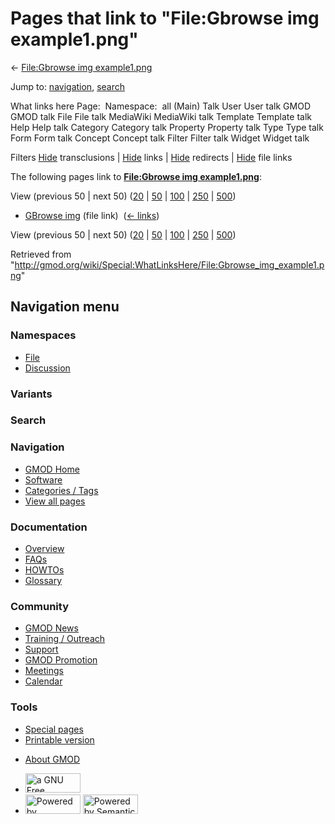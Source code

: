 <div id="mw-page-base" class="noprint">

</div>

<div id="mw-head-base" class="noprint">

</div>

<div id="content" class="mw-body" role="main">

<span id="top"></span>

<div id="mw-js-message" style="display:none;">

</div>



# <span dir="auto">Pages that link to "File:Gbrowse img example1.png"</span>

<div id="bodyContent">

<div id="contentSub">

← [File:Gbrowse img
example1.png](/wiki/File:Gbrowse_img_example1.png "File:Gbrowse img example1.png")

</div>

<div id="jump-to-nav" class="mw-jump">

Jump to: [navigation](#mw-navigation), [search](#p-search)

</div>

<div id="mw-content-text">

What links here Page:  Namespace:  all (Main) Talk User User talk GMOD
GMOD talk File File talk MediaWiki MediaWiki talk Template Template talk
Help Help talk Category Category talk Property Property talk Type Type
talk Form Form talk Concept Concept talk Filter Filter talk Widget
Widget talk

Filters
[Hide](/mediawiki/index.php?title=Special:WhatLinksHere/File:Gbrowse_img_example1.png&hidetrans=1 "Special:WhatLinksHere/File:Gbrowse img example1.png")
transclusions \|
[Hide](/mediawiki/index.php?title=Special:WhatLinksHere/File:Gbrowse_img_example1.png&hidelinks=1 "Special:WhatLinksHere/File:Gbrowse img example1.png")
links \|
[Hide](/mediawiki/index.php?title=Special:WhatLinksHere/File:Gbrowse_img_example1.png&hideredirs=1 "Special:WhatLinksHere/File:Gbrowse img example1.png")
redirects \|
[Hide](/mediawiki/index.php?title=Special:WhatLinksHere/File:Gbrowse_img_example1.png&hideimages=1 "Special:WhatLinksHere/File:Gbrowse img example1.png")
file links

The following pages link to **[File:Gbrowse img
example1.png](/wiki/File:Gbrowse_img_example1.png "File:Gbrowse img example1.png")**:

View (previous 50 \| next 50)
([20](/mediawiki/index.php?title=Special:WhatLinksHere/File:Gbrowse_img_example1.png&limit=20 "Special:WhatLinksHere/File:Gbrowse img example1.png")
\|
[50](/mediawiki/index.php?title=Special:WhatLinksHere/File:Gbrowse_img_example1.png&limit=50 "Special:WhatLinksHere/File:Gbrowse img example1.png")
\|
[100](/mediawiki/index.php?title=Special:WhatLinksHere/File:Gbrowse_img_example1.png&limit=100 "Special:WhatLinksHere/File:Gbrowse img example1.png")
\|
[250](/mediawiki/index.php?title=Special:WhatLinksHere/File:Gbrowse_img_example1.png&limit=250 "Special:WhatLinksHere/File:Gbrowse img example1.png")
\|
[500](/mediawiki/index.php?title=Special:WhatLinksHere/File:Gbrowse_img_example1.png&limit=500 "Special:WhatLinksHere/File:Gbrowse img example1.png"))

- [GBrowse img](/wiki/GBrowse_img "GBrowse img") (file link) ‎
  <span class="mw-whatlinkshere-tools">([←
  links](/mediawiki/index.php?title=Special:WhatLinksHere&target=GBrowse+img "Special:WhatLinksHere"))</span>

View (previous 50 \| next 50)
([20](/mediawiki/index.php?title=Special:WhatLinksHere/File:Gbrowse_img_example1.png&limit=20 "Special:WhatLinksHere/File:Gbrowse img example1.png")
\|
[50](/mediawiki/index.php?title=Special:WhatLinksHere/File:Gbrowse_img_example1.png&limit=50 "Special:WhatLinksHere/File:Gbrowse img example1.png")
\|
[100](/mediawiki/index.php?title=Special:WhatLinksHere/File:Gbrowse_img_example1.png&limit=100 "Special:WhatLinksHere/File:Gbrowse img example1.png")
\|
[250](/mediawiki/index.php?title=Special:WhatLinksHere/File:Gbrowse_img_example1.png&limit=250 "Special:WhatLinksHere/File:Gbrowse img example1.png")
\|
[500](/mediawiki/index.php?title=Special:WhatLinksHere/File:Gbrowse_img_example1.png&limit=500 "Special:WhatLinksHere/File:Gbrowse img example1.png"))

</div>

<div class="printfooter">

Retrieved from
"<http://gmod.org/wiki/Special:WhatLinksHere/File:Gbrowse_img_example1.png>"

</div>

<div id="catlinks" class="catlinks catlinks-allhidden">

</div>

<div class="visualClear">

</div>

</div>

</div>

<div id="mw-navigation">

## Navigation menu

<div id="mw-head">



<div id="left-navigation">

<div id="p-namespaces" class="vectorTabs" role="navigation"
aria-labelledby="p-namespaces-label">

### Namespaces

- <span id="ca-nstab-image"><a href="/wiki/File:Gbrowse_img_example1.png" accesskey="c"
  title="View the file page [c]">File</a></span>
- <span id="ca-talk"><a
  href="/mediawiki/index.php?title=File_talk:Gbrowse_img_example1.png&amp;action=edit&amp;redlink=1"
  accesskey="t"
  title="Discussion about the content page [t]">Discussion</a></span>

</div>

<div id="p-variants" class="vectorMenu emptyPortlet" role="navigation"
aria-labelledby="p-variants-label">

### 

### Variants[](#)

<div class="menu">

</div>

</div>

</div>

<div id="right-navigation">





</div>

<div id="p-search" role="search">

### Search

<div id="simpleSearch">

</div>

</div>

</div>

</div>

<div id="mw-panel">

<div id="p-logo" role="banner">

<a href="/wiki/Main_Page"
style="background-image: url(http://gmod.org/images/GMOD-cogs.png);"
title="Visit the main page"></a>

</div>

<div id="p-Navigation" class="portal" role="navigation"
aria-labelledby="p-Navigation-label">

### Navigation

<div class="body">

- <span id="n-GMOD-Home">[GMOD Home](/wiki/Main_Page)</span>
- <span id="n-Software">[Software](/wiki/GMOD_Components)</span>
- <span id="n-Categories-.2F-Tags">[Categories /
  Tags](/wiki/Categories)</span>
- <span id="n-View-all-pages">[View all
  pages](/wiki/Special:AllPages)</span>

</div>

</div>

<div id="p-Documentation" class="portal" role="navigation"
aria-labelledby="p-Documentation-label">

### Documentation

<div class="body">

- <span id="n-Overview">[Overview](/wiki/Overview)</span>
- <span id="n-FAQs">[FAQs](/wiki/Category:FAQ)</span>
- <span id="n-HOWTOs">[HOWTOs](/wiki/Category:HOWTO)</span>
- <span id="n-Glossary">[Glossary](/wiki/Glossary)</span>

</div>

</div>

<div id="p-Community" class="portal" role="navigation"
aria-labelledby="p-Community-label">

### Community

<div class="body">

- <span id="n-GMOD-News">[GMOD News](/wiki/GMOD_News)</span>
- <span id="n-Training-.2F-Outreach">[Training /
  Outreach](/wiki/Training_and_Outreach)</span>
- <span id="n-Support">[Support](/wiki/Support)</span>
- <span id="n-GMOD-Promotion">[GMOD
  Promotion](/wiki/GMOD_Promotion)</span>
- <span id="n-Meetings">[Meetings](/wiki/Meetings)</span>
- <span id="n-Calendar">[Calendar](/wiki/Calendar)</span>

</div>

</div>

<div id="p-tb" class="portal" role="navigation"
aria-labelledby="p-tb-label">

### Tools

<div class="body">

- <span id="t-specialpages"><a href="/wiki/Special:SpecialPages" accesskey="q"
  title="A list of all special pages [q]">Special pages</a></span>
- <span id="t-print"><a
  href="/mediawiki/index.php?title=Special:WhatLinksHere/File:Gbrowse_img_example1.png&amp;printable=yes"
  rel="alternate" accesskey="p"
  title="Printable version of this page [p]">Printable version</a></span>

</div>

</div>

</div>

</div>

<div id="footer" role="contentinfo">

- <span id="footer-places-about">[About
  GMOD](/wiki/GMOD:About "GMOD:About")</span>

<!-- -->

- <span id="footer-copyrightico">[<img src="http://www.gnu.org/graphics/gfdl-logo-small.png" width="88"
  height="31" alt="a GNU Free Documentation License" />](http://www.gnu.org/licenses/fdl-1.3.html)</span>
- <span id="footer-poweredbyico">[<img src="/mediawiki/skins/common/images/poweredby_mediawiki_88x31.png"
  width="88" height="31" alt="Powered by MediaWiki" />](//www.mediawiki.org/)
  [<img
  src="/mediawiki/extensions/SemanticMediaWiki/includes/../resources/images/smw_button.png"
  width="88" height="31" alt="Powered by Semantic MediaWiki" />](https://www.semantic-mediawiki.org/wiki/Semantic_MediaWiki)</span>

<div style="clear:both">

</div>

</div>
